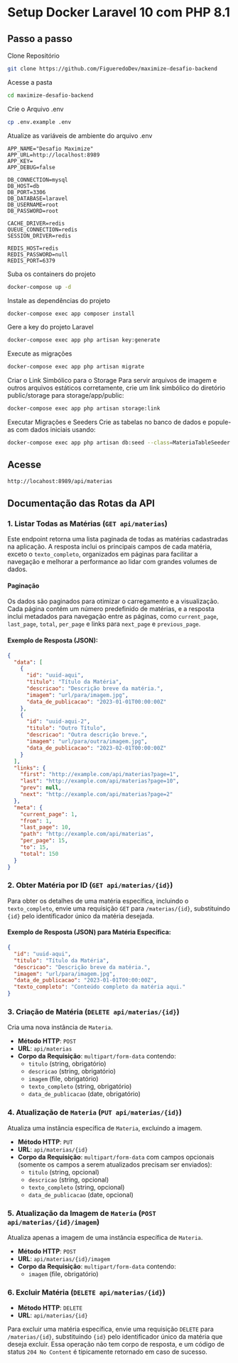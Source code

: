 # Setup Docker Laravel 10 com PHP 8.1

## Passo a passo

Clone Repositório

```sh
git clone https://github.com/FigueredoDev/maximize-desafio-backend
```

Acesse a pasta

```sh
cd maximize-desafio-backend
```

Crie o Arquivo .env

```sh
cp .env.example .env
```

Atualize as variáveis de ambiente do arquivo .env

```dosini
APP_NAME="Desafio Maximize"
APP_URL=http://localhost:8989
APP_KEY=
APP_DEBUG=false

DB_CONNECTION=mysql
DB_HOST=db
DB_PORT=3306
DB_DATABASE=laravel
DB_USERNAME=root
DB_PASSWORD=root

CACHE_DRIVER=redis  
QUEUE_CONNECTION=redis
SESSION_DRIVER=redis

REDIS_HOST=redis
REDIS_PASSWORD=null
REDIS_PORT=6379
```

Suba os containers do projeto

```sh
docker-compose up -d
```

Instale as dependências do projeto

```sh
docker-compose exec app composer install
```

Gere a key do projeto Laravel

```sh
docker-compose exec app php artisan key:generate
```

Execute as migrações

```sh
docker-compose exec app php artisan migrate
```

Criar o Link Simbólico para o Storage
Para servir arquivos de imagem e outros arquivos estáticos corretamente, crie um link simbólico do diretório public/storage para storage/app/public:

```sh
docker-compose exec app php artisan storage:link
```

Executar Migrações e Seeders
Crie as tabelas no banco de dados e popule-as com dados iniciais usando:

```sh
docker-compose exec app php artisan db:seed --class=MateriaTableSeeder
```

## Acesse 

```sh
http://locahost:8989/api/materias
```

## Documentação das Rotas da API

### 1. Listar Todas as Matérias (`GET api/materias`)

Este endpoint retorna uma lista paginada de todas as matérias cadastradas na aplicação. A resposta inclui os principais campos de cada matéria, exceto o `texto_completo`, organizados em páginas para facilitar a navegação e melhorar a performance ao lidar com grandes volumes de dados.

#### Paginação

Os dados são paginados para otimizar o carregamento e a visualização. Cada página contém um número predefinido de matérias, e a resposta inclui metadados para navegação entre as páginas, como `current_page`, `last_page`, `total`, `per_page` e links para `next_page` e `previous_page`.

#### Exemplo de Resposta (JSON):

```json
{
  "data": [
    {
      "id": "uuid-aqui",
      "titulo": "Título da Matéria",
      "descricao": "Descrição breve da matéria.",
      "imagem": "url/para/imagem.jpg",
      "data_de_publicacao": "2023-01-01T00:00:00Z"
    },
    {
      "id": "uuid-aqui-2",
      "titulo": "Outro Título",
      "descricao": "Outra descrição breve.",
      "imagem": "url/para/outra/imagem.jpg",
      "data_de_publicacao": "2023-02-01T00:00:00Z"
    }
  ],
  "links": {
    "first": "http://example.com/api/materias?page=1",
    "last": "http://example.com/api/materias?page=10",
    "prev": null,
    "next": "http://example.com/api/materias?page=2"
  },
  "meta": {
    "current_page": 1,
    "from": 1,
    "last_page": 10,
    "path": "http://example.com/api/materias",
    "per_page": 15,
    "to": 15,
    "total": 150
  }
}
```

### 2. Obter Matéria por ID (`GET api/materias/{id}`)

Para obter os detalhes de uma matéria específica, incluindo o `texto_completo`, envie uma requisição `GET` para `/materias/{id}`, substituindo `{id}` pelo identificador único da matéria desejada.

#### Exemplo de Resposta (JSON) para Matéria Específica:

```json
{
  "id": "uuid-aqui",
  "titulo": "Título da Matéria",
  "descricao": "Descrição breve da matéria.",
  "imagem": "url/para/imagem.jpg",
  "data_de_publicacao": "2023-01-01T00:00:00Z",
  "texto_completo": "Conteúdo completo da matéria aqui."
}
```

### 3. Criação de Matéria (`DELETE api/materias/{id}`)

Cria uma nova instância de `Materia`.

-   **Método HTTP**: `POST`
-   **URL**: `api/materias`
-   **Corpo da Requisição**: `multipart/form-data` contendo:
    -   `titulo` (string, obrigatório)
    -   `descricao` (string, obrigatório)
    -   `imagem` (file, obrigatório)
    -   `texto_completo` (string, obrigatório)
    -   `data_de_publicacao` (date, obrigatório)
    
### 4. Atualização de `Materia` (`PUT api/materias/{id}`)

Atualiza uma instância específica de `Materia`, excluindo a imagem.

-   **Método HTTP**: `PUT`
-   **URL**: `api/materias/{id}`
-   **Corpo da Requisição**: `multipart/form-data` com campos opcionais (somente os campos a serem atualizados precisam ser enviados):
    -   `titulo` (string, opcional)
    -   `descricao` (string, opcional)
    -   `texto_completo` (string, opcional)
    -   `data_de_publicacao` (date, opcional)

### 5. Atualização da Imagem de `Materia` (`POST api/materias/{id}/imagem`)

Atualiza apenas a imagem de uma instância específica de `Materia`.

-   **Método HTTP**: `POST`
-   **URL**: `api/materias/{id}/imagem`
-   **Corpo da Requisição**: `multipart/form-data` contendo:
    -   `imagem` (file, obrigatório)

### 6. Excluir Matéria (`DELETE api/materias/{id}`)
-   **Método HTTP**: `DELETE`
-   **URL**: `api/materias/{id}`

Para excluir uma matéria específica, envie uma requisição `DELETE` para `/materias/{id}`, substituindo `{id}` pelo identificador único da matéria que deseja excluir. Essa operação não tem corpo de resposta, e um código de status `204 No Content` é tipicamente retornado em caso de sucesso.

